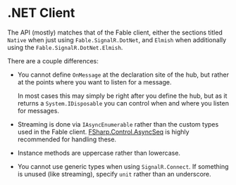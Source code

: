 # .NET Client

The API (mostly) matches that of the Fable client, either the sections titled
`Native` when just using `Fable.SignalR.DotNet`, and `Elmish` when 
additionally using the `Fable.SignalR.DotNet.Elmish`.

There are a couple differences: 

* You cannot define `OnMessage` at the declaration site of the hub, 
    but rather at the points where you want to listen for a message.

    In most cases this may simply be right after you define the hub, but as it returns
    a `System.IDisposable` you can control when and where you listen for messages.
* Streaming is done via `IAsyncEnumerable` rather than the custom types used in the
    Fable client. [FSharp.Control.AsyncSeq](https://github.com/fsprojects/FSharp.Control.AsyncSeq) 
    is highly recommended for handling these.
* Instance methods are uppercase rather than lowercase.
* You cannot use generic types when using `SignalR.Connect`. If something is unused (like streaming), specify `unit` rather than an underscore.
